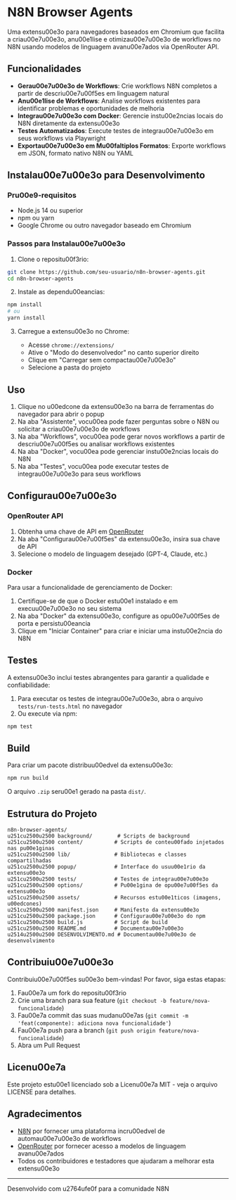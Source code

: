 # N8N Browser Agents

Uma extensu00e3o para navegadores baseados em Chromium que facilita a criau00e7u00e3o, anu00e1lise e otimizau00e7u00e3o de workflows no N8N usando modelos de linguagem avanu00e7ados via OpenRouter API.

## Funcionalidades

- **Gerau00e7u00e3o de Workflows**: Crie workflows N8N completos a partir de descriu00e7u00f5es em linguagem natural
- **Anu00e1lise de Workflows**: Analise workflows existentes para identificar problemas e oportunidades de melhoria
- **Integrau00e7u00e3o com Docker**: Gerencie instu00e2ncias locais do N8N diretamente da extensu00e3o
- **Testes Automatizados**: Execute testes de integrau00e7u00e3o em seus workflows via Playwright
- **Exportau00e7u00e3o em Mu00faltiplos Formatos**: Exporte workflows em JSON, formato nativo N8N ou YAML

## Instalau00e7u00e3o para Desenvolvimento

### Pru00e9-requisitos

- Node.js 14 ou superior
- npm ou yarn
- Google Chrome ou outro navegador baseado em Chromium

### Passos para Instalau00e7u00e3o

1. Clone o repositu00f3rio:

```bash
git clone https://github.com/seu-usuario/n8n-browser-agents.git
cd n8n-browser-agents
```

2. Instale as dependu00eancias:

```bash
npm install
# ou
yarn install
```

3. Carregue a extensu00e3o no Chrome:

   - Acesse `chrome://extensions/`
   - Ative o "Modo do desenvolvedor" no canto superior direito
   - Clique em "Carregar sem compactau00e7u00e3o"
   - Selecione a pasta do projeto

## Uso

1. Clique no u00edcone da extensu00e3o na barra de ferramentas do navegador para abrir o popup
2. Na aba "Assistente", vocu00ea pode fazer perguntas sobre o N8N ou solicitar a criau00e7u00e3o de workflows
3. Na aba "Workflows", vocu00ea pode gerar novos workflows a partir de descriu00e7u00f5es ou analisar workflows existentes
4. Na aba "Docker", vocu00ea pode gerenciar instu00e2ncias locais do N8N
5. Na aba "Testes", vocu00ea pode executar testes de integrau00e7u00e3o para seus workflows

## Configurau00e7u00e3o

### OpenRouter API

1. Obtenha uma chave de API em [OpenRouter](https://openrouter.ai/)
2. Na aba "Configurau00e7u00f5es" da extensu00e3o, insira sua chave de API
3. Selecione o modelo de linguagem desejado (GPT-4, Claude, etc.)

### Docker

Para usar a funcionalidade de gerenciamento de Docker:

1. Certifique-se de que o Docker estu00e1 instalado e em execuu00e7u00e3o no seu sistema
2. Na aba "Docker" da extensu00e3o, configure as opu00e7u00f5es de porta e persistu00eancia
3. Clique em "Iniciar Container" para criar e iniciar uma instu00e2ncia do N8N

## Testes

A extensu00e3o inclui testes abrangentes para garantir a qualidade e confiabilidade:

1. Para executar os testes de integrau00e7u00e3o, abra o arquivo `tests/run-tests.html` no navegador
2. Ou execute via npm:

```bash
npm test
```

## Build

Para criar um pacote distribuu00edvel da extensu00e3o:

```bash
npm run build
```

O arquivo `.zip` seru00e1 gerado na pasta `dist/`.

## Estrutura do Projeto

```
n8n-browser-agents/
u251cu2500u2500 background/        # Scripts de background
u251cu2500u2500 content/          # Scripts de conteu00fado injetados nas pu00e1ginas
u251cu2500u2500 lib/              # Bibliotecas e classes compartilhadas
u251cu2500u2500 popup/            # Interface do usuu00e1rio da extensu00e3o
u251cu2500u2500 tests/            # Testes de integrau00e7u00e3o
u251cu2500u2500 options/          # Pu00e1gina de opu00e7u00f5es da extensu00e3o
u251cu2500u2500 assets/           # Recursos estu00e1ticos (imagens, u00edcones)
u251cu2500u2500 manifest.json     # Manifesto da extensu00e3o
u251cu2500u2500 package.json      # Configurau00e7u00e3o do npm
u251cu2500u2500 build.js          # Script de build
u251cu2500u2500 README.md         # Documentau00e7u00e3o
u2514u2500u2500 DESENVOLVIMENTO.md # Documentau00e7u00e3o de desenvolvimento
```

## Contribuiu00e7u00e3o

Contribuiu00e7u00f5es su00e3o bem-vindas! Por favor, siga estas etapas:

1. Fau00e7a um fork do repositu00f3rio
2. Crie uma branch para sua feature (`git checkout -b feature/nova-funcionalidade`)
3. Fau00e7a commit das suas mudanu00e7as (`git commit -m 'feat(componente): adiciona nova funcionalidade'`)
4. Fau00e7a push para a branch (`git push origin feature/nova-funcionalidade`)
5. Abra um Pull Request

## Licenu00e7a

Este projeto estu00e1 licenciado sob a Licenu00e7a MIT - veja o arquivo LICENSE para detalhes.

## Agradecimentos

- [N8N](https://n8n.io/) por fornecer uma plataforma incru00edvel de automau00e7u00e3o de workflows
- [OpenRouter](https://openrouter.ai/) por fornecer acesso a modelos de linguagem avanu00e7ados
- Todos os contribuidores e testadores que ajudaram a melhorar esta extensu00e3o

---

Desenvolvido com u2764ufe0f para a comunidade N8N
